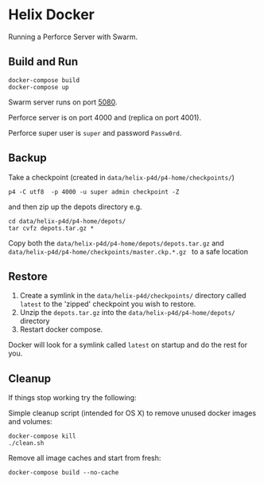 # Helix Docker

Running a Perforce Server with Swarm.

## Build and Run

	docker-compose build
	docker-compose up
	
Swarm server runs on port [5080](http://localhost:5080).

Perforce server is on port 4000 and (replica on port 4001).

Perforce super user is `super` and password `Passw0rd`.

## Backup

Take a checkpoint (created in `data/helix-p4d/p4-home/checkpoints/`)

    p4 -C utf8  -p 4000 -u super admin checkpoint -Z
    
and then zip up the depots directory e.g.

    cd data/helix-p4d/p4-home/depots/
    tar cvfz depots.tar.gz *
    
Copy both the `data/helix-p4d/p4-home/depots/depots.tar.gz` and `data/helix-p4d/p4-home/checkpoints/master.ckp.*.gz ` to a safe location

## Restore

1. Create a symlink in the `data/helix-p4d/checkpoints/` directory called `latest` to the 'zipped' checkpoint you wish to restore.
2. Unzip the `depots.tar.gz` into the `data/helix-p4d/p4-home/depots/` directory
3. Restart docker compose.

Docker will look for a symlink called `latest` on startup and do the rest for you. 

## Cleanup

If things stop working try the following:

Simple cleanup script (intended for OS X) to remove unused docker images and volumes:

	docker-compose kill
	./clean.sh
	
Remove all image caches and start from fresh:

    docker-compose build --no-cache


